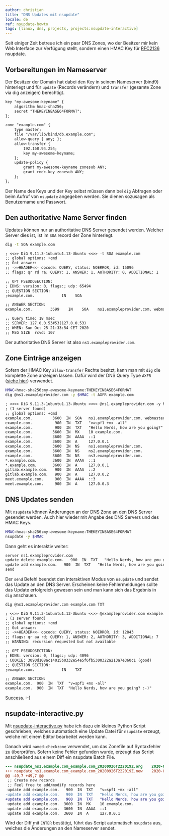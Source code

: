 ```yaml
---
author: christian
title: "DNS Updates mit nsupdate"
locale: de
ref: nsupdate-howto
tags: [linux, dns, projects, projects:nsupdate-interactive]
---
```


Seit einiger Zeit betreue ich ein paar DNS Zones, wo der Besitzer
mir kein Web Interface zur Verfügung stellt, sondern einen
HMAC Key für [RFC2136][rfc2136] nsupdate.

[rfc2136]: https://tools.ietf.org/html/rfc2136
[axfr]: https://en.wikipedia.org/wiki/DNS_zone_transfer

## Vorbereitungen im Nameserver

Der Besitzer der Domain hat dabei den Key in seinem Nameserver
(bind9) hinterlegt und für `update` (Records verändern)
und `transfer` (gesamte Zone via dig anzeigen) berechtigt.

```txt
key "my-awesome-keyname" {
    algorithm hmac-sha256;
    secret "THEKEYINBASE64FORMAT";
};

zone "example.com" {
    type master;
    file "/var/lib/bind/db.example.com";
    allow-query { any; };
    allow-transfer {
        192.168.94.254;
        key my-awesome-keyname;
    };
    update-policy {
        grant my-awesome-keyname zonesub ANY;
        grant rndc-key zonesub ANY;
    };
};
```

Der Name des Keys und der Key selbst müssen dann bei `dig` Abfragen
oder beim Aufruf von `nsupdate` angegeben werden. Sie dienen sozusagen
als Benutzername und Passwort.

## Den authoritative Name Server finden

Updates können nur an authoritative DNS Server gesendet werden.
Welcher Server dies ist, ist im `SOA` record der Zone hinterlegt.

```sh
dig -t SOA example.com
```

```txt
; <<>> DiG 9.11.3-1ubuntu1.13-Ubuntu <<>> -t SOA example.com
;; global options: +cmd
;; Got answer:
;; ->>HEADER<<- opcode: QUERY, status: NOERROR, id: 15096
;; flags: qr rd ra; QUERY: 1, ANSWER: 1, AUTHORITY: 0, ADDITIONAL: 1

;; OPT PSEUDOSECTION:
; EDNS: version: 0, flags:; udp: 65494
;; QUESTION SECTION:
;example.com.            IN    SOA

;; ANSWER SECTION:
example.com.        3599    IN    SOA    ns1.exampleprovider.com. webmaster.exampleprovider.com. 2020100405 3600 900 2419200 60

;; Query time: 18 msec
;; SERVER: 127.0.0.53#53(127.0.0.53)
;; WHEN: Sun Oct 25 21:33:54 CET 2020
;; MSG SIZE  rcvd: 107
```

Der authoritative DNS Server ist also `ns1.exampleprovider.com`.

## Zone Einträge anzeigen

Sofern der HMAC Key `allow-transfer` Rechte besitzt, kann man
mit `dig` die komplette Zone anzeigen lassen.
Dafür wird der DNS Query Type `AXFR` ([siehe hier][axfr]) verwendet.

```sh
HMAC=hmac-sha256:my-awesome-keyname:THEKEYINBASE64FORMAT
dig @ns1.exampleprovider.com -y $HMAC -t AXFR example.com
```

```txt
; <<>> DiG 9.11.3-1ubuntu1.13-Ubuntu <<>> @ns1.exampleprovider.com -y hmac-sha256 -t AXFR example.com
; (1 server found)
;; global options: +cmd
example.com.         3600  IN  SOA   ns1.exampleprovider.com. webmaster.exampleprovider.com. 2020051216 3600 900 2419200 60
example.com.          900  IN  TXT   "v=spf1 +mx -all"
example.com.          900  IN  TXT   "Hello Nerds, how are you going?"
example.com.         3600  IN  MX    10 example.com.
example.com.         3600  IN  AAAA  ::1
example.com.         3600  IN  A     127.0.0.1
example.com.         3600  IN  NS    ns1.exampleprovider.com.
example.com.         3600  IN  NS    ns2.exampleprovider.com.
example.com.         3600  IN  NS    ns3.exampleprovider.com.
*.example.com.       3600  IN  AAAA  ::1
*.example.com.       3600  IN  A     127.0.0.1
gitlab.example.com.   900  IN  AAAA  ::2
gitlab.example.com.   900  IN  A     127.0.0.2
meet.example.com.     900  IN  AAAA  ::3
meet.example.com.     900  IN  A     127.0.0.3
```

## DNS Updates senden

Mit `nsupdate` können Änderungen an der DNS Zone an den DNS Server
gesendet werden. Auch hier wieder mit Angabe des DNS Servers und des
HMAC Keys.

```sh
HMAC=hmac-sha256:my-awesome-keyname:THEKEYINBASE64FORMAT
nsupdate -y $HMAC
```

Dann geht es interaktiv weiter:

```txt
server ns1.exampleprovider.com
update delete example.com.   900  IN  TXT   "Hello Nerds, how are you going?"
update add example.com.   900  IN  TXT   "Hello Nerds, how are you going? :-)"
send
```

Der `send` Befehl beendet den interaktiven Modus von `nsupdate` und sendet
das Update an den DNS Server. Erscheinen keine Fehlermeldungen sollte
das Update erfolgreich gewesen sein und man kann sich das Ergebnis in `dig`
anschauen.

```sh
dig @ns1.exampleprovider.com example.com TXT
```

```txt
; <<>> DiG 9.11.3-1ubuntu1.13-Ubuntu <<>> @exampleprovider.com example.com TXT
; (1 server found)
;; global options: +cmd
;; Got answer:
;; ->>HEADER<<- opcode: QUERY, status: NOERROR, id: 12843
;; flags: qr aa rd; QUERY: 1, ANSWER: 2, AUTHORITY: 3, ADDITIONAL: 7
;; WARNING: recursion requested but not available

;; OPT PSEUDOSECTION:
; EDNS: version: 0, flags:; udp: 4096
; COOKIE: 3090d108ac14015b0332e54e5f6fb5300322a213a7e360c1 (good)
;; QUESTION SECTION:
;example.com.            IN    TXT

;; ANSWER SECTION:
example.com.  900  IN  TXT  "v=spf1 +mx -all"
example.com.  900  IN  TXT  "Hello Nerds, how are you going? :-)"
```

Success. :-)

## nsupdate-interactive.py

Mit [nsupdate-interactive.py](https://github.com/perryflynn/nsupdate-interactive)
habe ich dazu ein kleines Python Script geschrieben, welches automatisch eine
Update Datei für `nsupdate` erzeugt, welche mit einem Editor bearbeitet werden kann.

Danach wird `named-checkzone` verwendet, um das Zonefile auf Syntaxfehler zu überprüfen.
Sofern keine Fehler gefunden wurde, erzeugt das Script anschließend aus einem Diff ein
nsupdate Batch File.

```diff
--- nsupdate_ns1.example.com_example.com_20200926T222019Z.org    2020-09-26 22:20:19.369097326 +0200
+++ nsupdate_ns1.example.com_example.com_20200926T222019Z.new    2020-09-26 22:20:33.768947883 +0200
@@ -49,7 +49,7 @@
 ;; Create new records
 ;; Feel free to add/modify records here
 update add example.com.   900  IN  TXT   "v=spf1 +mx -all"
-update add example.com.   900  IN  TXT   "Hello Nerds, how are you going?"
+update add example.com.   900  IN  TXT   "Hello Nerds, how are you going? :-)"
 update add example.com.  3600  IN  MX    10 example.com.
 update add example.com.  3600  IN  AAAA  ::1
 update add example.com.  3600  IN  A     127.0.0.1
```

Wird der Diff mit `ENTER` bestätigt, führt das Script automatisch `nsupdate` aus, welches die
Änderungen an den Nameserver sendet.

